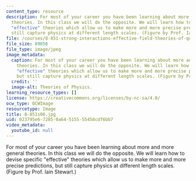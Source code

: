 ```yaml
---
content_type: resource
description: For most of your career you have been learning about more and more general
  theories. In this class we will do the opposite. We will learn how to devise specific
  "effective" theories which allow us to make more and more precise predictions, but
  still capture physics at different length scales. (Figure by Prof. Iain Stewart.)
file: /courses/8-851-strong-interactions-effective-field-theories-of-qcd-spring-2006/023795e672850a64515555458cdf6bb7_8-851s06.jpg
file_size: 89856
file_type: image/jpeg
image_metadata:
  caption: For most of your career you have been learning about more and more general
    theories. In this class we will do the opposite. We will learn how to devise specific
    "effective" theories which allow us to make more and more precise predictions,
    but still capture physics at different length scales. (Figure by Prof. Iain Stewart.)
  credit: ''
  image-alt: Theories of Physics.
learning_resource_types: []
license: https://creativecommons.org/licenses/by-nc-sa/4.0/
ocw_type: OCWImage
resourcetype: Image
title: 8-851s06.jpg
uid: 023795e6-7285-0a64-5155-55458cdf6bb7
video_metadata:
  youtube_id: null
---
```

For most of your career you have been learning about more and more general theories. In this class we will do the opposite. We will learn how to devise specific "effective" theories which allow us to make more and more precise predictions, but still capture physics at different length scales. (Figure by Prof. Iain Stewart.)